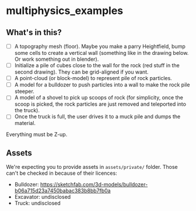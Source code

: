 # multiphysics_examples

## What's in this?

- [ ] A topography mesh (floor). Maybe you make a parry Heightfield, bump some cells to create a vertical wall (something like in the drawing below. Or work something out in blender).
- [ ] Initialize a pile of cubes close to the wall for the rock (red stuff in the second drawing). They can be grid-aligned if you want.
- [ ] A point-cloud (or block-model) to represent pile of rock particles.
- [ ] A model for a bulldozer to push particles into a wall to make the rock pile steeper.
- [ ] A model of a shovel to pick up scoops of rock (for simplicity, once the scoop is picked, the rock particles are just removed and teleported into the truck).
- [ ] Once the truck is full, the user drives it to a muck pile and dumps the material.

Everything must be Z-up.

## Assets

We're expecting you to provide assets in `assets/private/` folder.
Those can't be checked in because of their licences:

- Bulldozer: https://sketchfab.com/3d-models/bulldozer-b06a715d23a7450babac383b8bb7fb0a
- Excavator: undisclosed
- Truck: undisclosed
